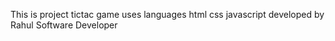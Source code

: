 This is project tictac game uses languages html css javascript developed by Rahul Software Developer
